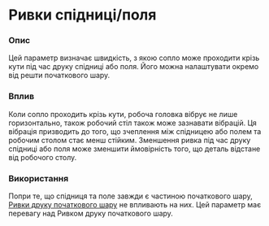 Ривки спідниці/поля
====

### **Опис**

Цей параметр визначає швидкість, з якою сопло може проходити крізь кути під час друку спідниці або поля. Його можна налаштувати окремо від решти початкового шару.

### **Вплив**

Коли сопло проходить крізь кути, робоча головка вібрує не лише горизонтально, також робочий стіл також може зазнавати вібрацій. Ця вібрація призводить до того, що зчеплення між спідницею або полем та робочим столом стає менш стійким. Зменшення ривка під час друку спідниці або поля може зменшити ймовірність того, що деталь відстане від робочого столу.

### **Використання**

Попри те, що спідниця та поле завжди є частиною початкового шару, [Ривки друку початкового шару](jerk_print_layer_0.md) не впливають на них. Цей параметр має перевагу над Ривком друку початкового шару.

